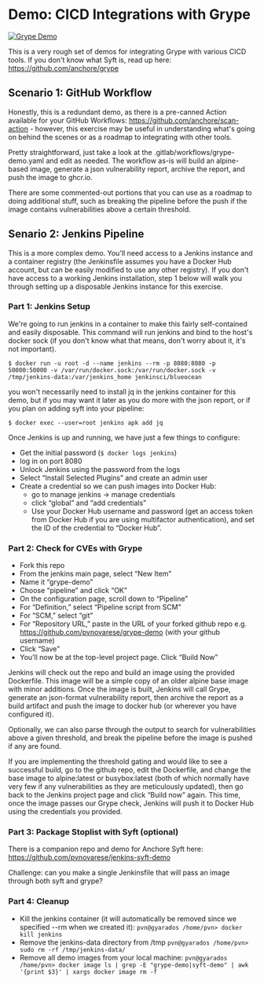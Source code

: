 # Demo: CICD Integrations with Grype

[![Grype Demo](https://github.com/pvnovarese/grype-demo/actions/workflows/grype-demo.yaml/badge.svg)](https://github.com/pvnovarese/grype-demo/actions/workflows/grype-demo.yaml)

This is a very rough set of demos for integrating Grype with various CICD tools.  If you don't know what Syft is, read up here: https://github.com/anchore/grype

## Scenario 1: GitHub Workflow

Honestly, this is a redundant demo, as there is a pre-canned Action available for your GitHub Workflows: https://github.com/anchore/scan-action - however, this exercise may be useful in understanding what's going on behind the scenes or as a roadmap to integrating with other tools.

Pretty straightforward, just take a look at the .gitlab/workflows/grype-demo.yaml and edit as needed.  The workflow as-is will build an alpine-based image, generate a json vulnerability report, archive the report, and push the image to ghcr.io.

There are some commented-out portions that you can use as a roadmap to doing additional stuff, such as breaking the pipeline before the push if the image contains vulnerabilities above a certain threshold.

## Senario 2: Jenkins Pipeline

This is a more complex demo.  You'll need access to a Jenkins instance and a container registry (the Jenkinsfile assumes you have a Docker Hub account, but can be easily modified to use any other registry).  If you don't have access to a working Jenkins installation, step 1 below will walk you through setting up a disposable Jenkins instance for this exercise.  

### Part 1: Jenkins Setup

We're going to run jenkins in a container to make this fairly self-contained and easily disposable.  This command will run jenkins and bind to the host's docker sock (if you don't know what that means, don't worry about it, it's not important).

`$ docker run -u root -d --name jenkins --rm -p 8080:8080 -p 50000:50000 -v /var/run/docker.sock:/var/run/docker.sock -v /tmp/jenkins-data:/var/jenkins_home jenkinsci/blueocean`

you won't necessarily need to install jq in the jenkins container for this demo, but if you may want it later as you do more with the json report, or if you plan on adding syft into your pipeline:

`$ docker exec --user=root jenkins apk add jq`

Once Jenkins is up and running, we have just a few things to configure:
- Get the initial password (`$ docker logs jenkins`)
- log in on port 8080
- Unlock Jenkins using the password from the logs
- Select “Install Selected Plugins” and create an admin user
- Create a credential so we can push images into Docker Hub:
	- go to manage jenkins -> manage credentials
	- click “global” and “add credentials”
	- Use your Docker Hub username and password (get an access token from Docker Hub if you are using multifactor authentication), and set the ID of the credential to “Docker Hub”.

### Part 2: Check for CVEs with Grype

- Fork this repo
- From the jenkins main page, select “New Item” 
- Name it “grype-demo”
- Choose “pipeline” and click “OK”
- On the configuration page, scroll down to “Pipeline”
- For “Definition,” select “Pipeline script from SCM”
- For “SCM,” select “git”
- For “Repository URL,” paste in the URL of your forked github repo
	e.g. https://github.com/pvnovarese/grype-demo (with your github username)
- Click “Save”
- You’ll now be at the top-level project page.  Click “Build Now”

Jenkins will check out the repo and build an image using the provided Dockerfile.  This image will be a simple copy of an older alpine base image with minor additions.  Once the image is built, Jenkins will call Grype, generate an json-format vulnerability report, then archive the report as a build artifact and push the image to docker hub (or wherever you have configured it). 

Optionally, we can also parse through the output to search for vulnerabilities above a given threshold, and break the pipeline before the image is pushed if any are found.

If you are implementing the threshold gating and would like to see a successful build, go to the github repo, edit the Dockerfile, and change the base image to alpine:latest or busybox:latest (both of which normally have very few if any vulnerabilities as they are meticulously updated), then go back to the Jenkins project page and click “Build now” again. This time, once the image passes our Grype check, Jenkins will push it to Docker Hub using the credentials you provided.

### Part 3: Package Stoplist with Syft (optional)

There is a companion repo and demo for Anchore Syft here: https://github.com/pvnovarese/jenkins-syft-demo

Challenge: can you make a single Jenkinsfile that will pass an image through both syft and grype?

### Part 4: Cleanup
- Kill the jenkins container (it will automatically be removed since we specified --rm when we created it):
	`pvn@gyarados /home/pvn> docker kill jenkins`
- Remove the jenkins-data directory from /tmp
	`pvn@gyarados /home/pvn> sudo rm -rf /tmp/jenkins-data/`
- Remove all demo images from your local machine:
	`pvn@gyarados /home/pvn> docker image ls | grep -E "grype-demo|syft-demo" | awk '{print $3}' | xargs docker image rm -f`

